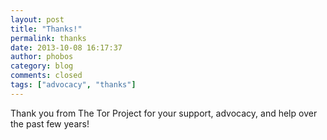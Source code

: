 ```yaml
---
layout: post
title: "Thanks!"
permalink: thanks
date: 2013-10-08 16:17:37
author: phobos
category: blog
comments: closed
tags: ["advocacy", "thanks"]
---
```


Thank you from The Tor Project for your support, advocacy, and help over the past few years!
